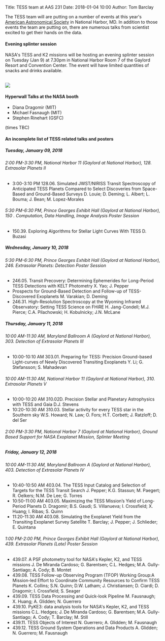 Title: TESS team at AAS 231
Date: 2018-01-04 10:00
Author: Tom Barclay

The TESS team will are putting on a number of events at this year's [American Astronomical Society](https://aas.org/meetings/aas231) in National Harbor, MD. In addition to those events the team are putting on, there are numerous talks from scientist excited to get their hands on the data.

#### Evening splinter session

NASA's TESS and K2 missions will be hosting an evening splinter session on Tuesday (Jan 9) at 7.30pm in National Harbor Room 7 of the Gaylord Resort and Convention Center. The event will have limited quantities of snacks and drinks available. 

<br/>
<img class="img-responsive" style="max-width:67%;" src="images/AAS NationHarbor-Jan2018_poster-Spl-K2_TESS.png">
<br/>

#### Hyperwall Talks at the NASA booth

* Diana Dragomir (MIT)
* Michael Fasnaugh (MIT)
* Stephen Rinehart (GSFC)

(times TBC)

#### An incomplete list of TESS related talks and posters

##### Tuesday, January 09, 2018
###### 2:00 PM-3:30 PM, National Harbor 11 (Gaylord at National Harbor), 128. Extrasolar Planets II
* 3:00-3:10 PM 128.06. Simulated JWST/NIRISS Transit Spectroscopy of Anticipated TESS Planets Compared to Select Discoveries from Space-Based and Ground-Based Surveys D. Louie; D. Deming; L. Albert; L. Bouma; J. Bean; M. Lopez-Morales

###### 5:30 PM-6:30 PM, Prince Georges Exhibit Hall (Gaylord at National Harbor), 150 . Computation, Data Handling, Image Analysis Poster Session
* 150.39. Exploring Algorithms for Stellar Light Curves With TESS D. Buzasi

##### Wednesday, January 10, 2018
###### 5:30 PM-6:30 PM, Prince Georges Exhibit Hall (Gaylord at National Harbor), 246. Extrasolar Planets: Detection Poster Session
* 246.05. Transit Precovery: Determining Ephemerides for Long-Period TESS Detections with KELT Photometry X. Yao; J. Pepper
* Prospects for Ground-Based Detection and Follow-up of TESS-Discovered Exoplanets M. Varakian; D. Deming
* 246.31. High-Resolution Spectroscopy at the Wyoming Infrared Observatory: Setting TESS Science on FHiRE H. Jang-Condell; M.J. Pierce; C.A. Pilachowski; H. Kobulnicky; J.N. McLane

##### Thursday, January 11, 2018
###### 10:00 AM-11:30 AM, Maryland Ballroom A (Gaylord at National Harbor), 303. Detection of Extrasolar Planets III
* 10:00-10:10 AM 303.01. Preparing for TESS: Precision Ground-based Light-curves of Newly Discovered Transiting Exoplanets Y. Li; G. Stefansson; S. Mahadevan

###### 10:00 AM-11:30 AM, National Harbor 11 (Gaylord at National Harbor), 310. Extrasolar Planets V
* 10:00-10:20 AM 310.02D. Precision Stellar and Planetary Astrophysics with TESS and Gaia D.J. Stevens
* 10:20-10:30 AM 310.03. Stellar activity for every TESS star in the Southern sky W.S. Howard; N. Law; O. Fors; H.T. Corbett; J. Ratzloff; D. del Ser

###### 2:00 PM-3:30 PM, National Harbor 7 (Gaylord at National Harbor), Ground Based Support for NASA Exoplanet Mission, Splinter Meeting

##### Friday, January 12, 2018
###### 10:00 AM-11:30 AM, Maryland Ballroom A (Gaylord at National Harbor), 403. Detection of Extrasolar Planets IV
* 10:40-10:50 AM 403.04. The TESS Input Catalog and Selection of Targets for the TESS Transit Search J. Pepper; K.G. Stassun; M. Paegert; R. Oelkers; N.M. De Lee; G. Torres
* 10:50-11:00 AM 403.05. Maximizing the TESS Mission’s Yield of Long-Period Planets
D. Dragomir; B.S. Gaudi; S. Villanueva; I. Crossfield; X. Huang; I. Ribas; S. Quinn
* 11:20-11:30 AM 403.08. Simulating the Exoplanet Yield from the Transiting Exoplanet Survey Satellite T. Barclay; J. Pepper; J. Schlieder; E. Quintana

###### 1:00 PM-2:00 PM, Prince Georges Exhibit Hall (Gaylord at National Harbor), 439. Extrasolar Planets (Late) Poster Session
* 439.07. A PSF photometry tool for NASA's Kepler, K2, and TESS missions J. De Miranda Cardoso; G. Barentsen; C.L. Hedges; M.A. Gully-Santiago; A. Cody; B. Montet
* 439.08. TESS Follow-up Observing Program (TFOP) Working Group:A Mission-led Effort to Coordinate Community Resources to Confirm TESS Planets K. Collins; S.N. Quinn; D.W. Latham; J. Christiansen; D. Ciardi; D. Dragomir; I. Crossfield; S. Seager
* 439.09. TESS Data Processing and Quick-look Pipeline M. Fausnaugh; X. Huang; A. Glidden; N. Guerrero
* 439.10. PyKE3: data analysis tools for NASA's Kepler, K2, and TESS missions C.L. Hedges; J. De Miranda Cardoso; G. Barentsen; M.A. Gully-Santiago; A. Cody; T. Barclay; M. Still
* 439.11. TESS Objects of Interest N. Guerrero; A. Glidden; M. Fausnaugh
* 439.12. TESS Ground System Operations and Data Products A. Glidden; N. Guerrero; M. Fausnaugh


